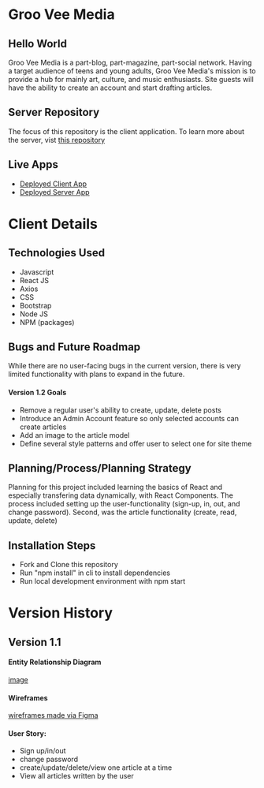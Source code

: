 
# Groo Vee Media

## Hello World
Groo Vee Media is a part-blog, part-magazine, part-social network. Having a target audience of teens and young adults, Groo Vee Media's mission is to provide a hub for mainly art, culture, and music enthusiasts. Site guests will have the ability to create an account and start drafting articles.
## Server Repository
The focus of this repository is the client application. To learn more about the server, vist [this repository]('https://github.com/enrique-lol/groo-vee-media-server')
## Live Apps
- [Deployed Client App]('https://enrique-lol.github.io/groo-vee-media-client/')
- [Deployed Server App]('https://aqueous-atoll-85096.herokuapp.com')
# Client Details
## Technologies Used
- Javascript
- React JS
- Axios
- CSS
- Bootstrap
- Node JS
- NPM (packages)
## Bugs and Future Roadmap
While there are no user-facing bugs in the current version, there is very limited functionality with plans to expand in the future.
#### Version 1.2 Goals
- Remove a regular user's ability to create, update, delete posts
- Introduce an Admin Account feature so only selected accounts can create articles
- Add an image to the article model
- Define several style patterns and offer user to select one for site theme
## Planning/Process/Planning Strategy
Planning for this project included learning the basics of React and especially transfering data dynamically, with React Components.
The process included setting up the user-functionality (sign-up, in, out, and change password). Second, was the article functionality (create, read, update, delete)
## Installation Steps
- Fork and Clone this repository
- Run "npm install" in cli to install dependencies
- Run local development environment with npm start
# Version History
## Version 1.1
#### Entity Relationship Diagram
[image](https://i.imgur.com/DV3mXwk.png)
#### Wireframes
[wireframes made via Figma](https://imgur.com/a/3MbRKii)
#### User Story:
- Sign up/in/out
- change password
- create/update/delete/view one article at a time
- View all articles written by the user
